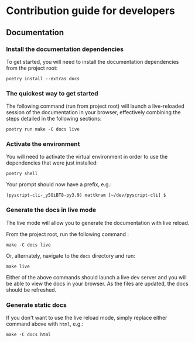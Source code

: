 # Contribution guide for developers

## Documentation

### Install the documentation dependencies

To get started, you will need to install the documentation dependencies from the project root:

```shell
poetry install --extras docs
```

### The quickest way to get started

The following command (run from project root) will launch a live-reloaded session of the
documentation in your browser, effectively combining the steps detailed in the following sections:

```shell
poetry run make -C docs live
```

### Activate the environment

You will need to activate the virtual environment in order to use the dependencies that were
just installed:

```shell
poetry shell
```

Your prompt should now have a prefix, e.g.:

```shell
(pyscript-cli-_y5OiBT8-py3.9) mattkram [~/dev/pyscript-cli] $
```

### Generate the docs in live mode

The live mode will allow you to generate the documentation with live reload.

From the project root, run the following command :

```shell
make -C docs live
```

Or, alternately, navigate to the `docs` directory and run:

```shell
make live
```


Either of the above commands should launch a live dev server and you will be able to view the
docs in your browser.
As the files are updated, the docs should be refreshed.

### Generate static docs

If you don't want to use the live reload mode, simply replace either command above with `html`,
e.g.:

```shell
make -C docs html
```

